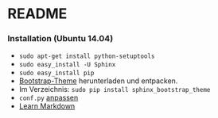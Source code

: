 # README #

### Installation (Ubuntu 14.04) ###

* `sudo apt-get install python-setuptools`
* `sudo easy_install -U Sphinx`
* `sudo easy_install pip`
* [Bootstrap-Theme](https://pypi.python.org/packages/source/s/sphinx-bootstrap-theme/sphinx-bootstrap-theme-0.4.0.tar.gz) herunterladen und entpacken.
* Im Verzeichnis: `sudo pip install sphinx_bootstrap_theme`
* `conf.py` [anpassen](https://pypi.python.org/pypi/sphinx-bootstrap-theme/)
* [Learn Markdown](https://bitbucket.org/tutorials/markdowndemo)

